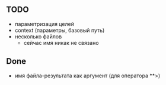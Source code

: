 ﻿## TODO
  * параметризация целей
  * context (параметры, базовый путь)
  * несколько файлов
    - сейчас имя никак не связано

## Done
 * имя файла-результата как аргумент (для оператора **>)